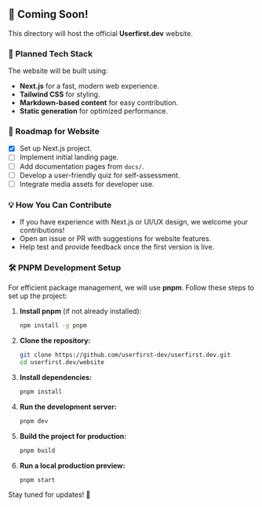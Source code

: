 ## 📢 Coming Soon!
This directory will host the official **Userfirst.dev** website.

### 🔧 Planned Tech Stack
The website will be built using:
- **Next.js** for a fast, modern web experience.
- **Tailwind CSS** for styling.
- **Markdown-based content** for easy contribution.
- **Static generation** for optimized performance.

### 📌 Roadmap for Website
- [x] Set up Next.js project.
- [ ] Implement initial landing page.
- [ ] Add documentation pages from `docs/`.
- [ ] Develop a user-friendly quiz for self-assessment.
- [ ] Integrate media assets for developer use.

### 💡 How You Can Contribute
- If you have experience with Next.js or UI/UX design, we welcome your contributions!
- Open an issue or PR with suggestions for website features.
- Help test and provide feedback once the first version is live.

### 🛠 PNPM Development Setup
For efficient package management, we will use **pnpm**. Follow these steps to set up the project:

1. **Install pnpm** (if not already installed):
   ```sh
   npm install -g pnpm
   ```
2. **Clone the repository:**
   ```sh
   git clone https://github.com/userfirst-dev/userfirst.dev.git
   cd userfirst.dev/website
   ```
3. **Install dependencies:**
   ```sh
   pnpm install
   ```
4. **Run the development server:**
   ```sh
   pnpm dev
   ```
5. **Build the project for production:**
   ```sh
   pnpm build
   ```
6. **Run a local production preview:**
   ```sh
   pnpm start
   ```

Stay tuned for updates! 🚀
